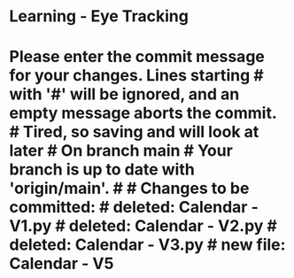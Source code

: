 # Learning - Eye Tracking
  # Please enter the commit message for your changes. Lines starting # with '#' will be ignored, and an empty message aborts the commit. # Tired, so saving and will look at later # On branch main # Your branch is up to date with 'origin/main'. # # Changes to be committed: #	deleted:    Calendar - V1.py #	deleted:    Calendar - V2.py #	deleted:    Calendar - V3.py #	new file:   Calendar - V5 #
